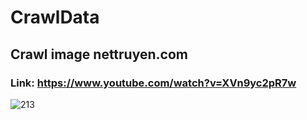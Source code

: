 # CrawlData
## Crawl image nettruyen.com
### Link: https://www.youtube.com/watch?v=XVn9yc2pR7w
![213](https://user-images.githubusercontent.com/64849213/93716015-1e95f900-fb97-11ea-9275-ad6358ad748c.PNG)
